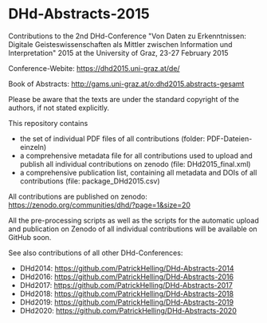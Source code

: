 # DHd-Abstracts-2015

Contributions to the 2nd DHd-Conference "Von Daten zu Erkenntnissen: Digitale Geisteswissenschaften als Mittler zwischen Information und Interpretation" 2015 at the University of Graz, 23-27 February 2015

Conference-Webite: https://dhd2015.uni-graz.at/de/

Book of Abstracts: http://gams.uni-graz.at/o:dhd2015.abstracts-gesamt



Please be aware that the texts are under the standard copyright of the authors, if not stated explicitly.

This repository contains 
- the set of individual PDF files of all contributions (folder: PDF-Dateien-einzeln)
- a comprehensive metadata file for all contributions used to upload and publish all individual contributions on zenodo (file: DHd2015_final.xml)
- a comprehensive publication list, containing all metadata and DOIs of all contributions (file: package_DHd2015.csv)

All contributions are published on zenodo: https://zenodo.org/communities/dhd/?page=1&size=20

All the pre-processing scripts as well as the scripts for the automatic upload and publication on Zenodo of all individual contributions will be available on GitHub soon.

See also contributions of all other DHd-Conferences:

- DHd2014: https://github.com/PatrickHelling/DHd-Abstracts-2014
- DHd2016: https://github.com/PatrickHelling/DHd-Abstracts-2016
- DHd2017: https://github.com/PatrickHelling/DHd-Abstracts-2017
- DHd2018: https://github.com/PatrickHelling/DHd-Abstracts-2018
- DHd2019: https://github.com/PatrickHelling/DHd-Abstracts-2019
- DHd2020: https://github.com/PatrickHelling/DHd-Abstracts-2020
